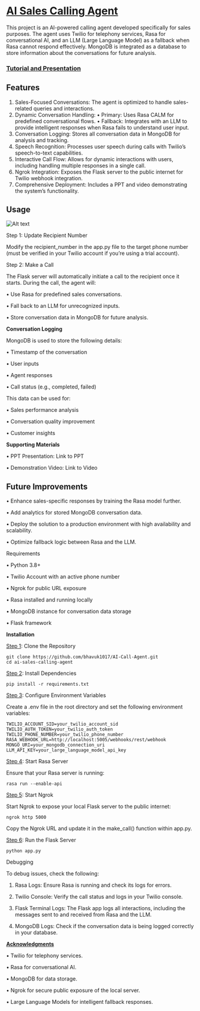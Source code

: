 # <ins>AI Sales Calling Agent</ins>

This project is an AI-powered calling agent developed specifically for sales purposes. The agent uses Twilio for telephony services, Rasa for conversational AI, and an LLM (Large Language Model) as a fallback when Rasa cannot respond effectively. MongoDB is integrated as a database to store information about the conversations for future analysis.

### [Tutorial and Presentation](https://drive.google.com/drive/folders/13hPMdORz6eg0soao2s_zqBuIleWQwj9M?usp=sharing)

## Features

1.	Sales-Focused Conversations: The agent is optimized to handle sales-related queries and interactions.
2.	Dynamic Conversation Handling:
    •	  Primary: Uses Rasa CALM for predefined conversational flows.
    •	  Fallback: Integrates with an LLM to provide intelligent responses when Rasa fails to understand user input.
3.	Conversation Logging: Stores all conversation data in MongoDB for analysis and tracking.
4.	Speech Recognition: Processes user speech during calls with Twilio’s speech-to-text capabilities.
5.	Interactive Call Flow: Allows for dynamic interactions with users, including handling multiple responses in a single call.
6.	Ngrok Integration: Exposes the Flask server to the public internet for Twilio webhook integration.
7.	Comprehensive Deployment: Includes a PPT and video demonstrating the system’s functionality.

## Usage
![Alt text](https://github.com/user-attachments/assets/e035f70a-5475-43a6-b4d5-3843d009d317)

Step 1: Update Recipient Number

Modify the recipient_number in the app.py file to the target phone number (must be verified in your Twilio account if you’re using a trial account).

Step 2: Make a Call

The Flask server will automatically initiate a call to the recipient once it starts. During the call, the agent will:

•	Use Rasa for predefined sales conversations.

•	Fall back to an LLM for unrecognized inputs.

•	Store conversation data in MongoDB for future analysis.

**Conversation Logging**

MongoDB is used to store the following details:

•	Timestamp of the conversation

•	User inputs

•	Agent responses

•	Call status (e.g., completed, failed)

This data can be used for:

•	Sales performance analysis

•	Conversation quality improvement

•	Customer insights

**Supporting Materials**

•	PPT Presentation: Link to PPT

•	Demonstration Video: Link to Video



## Future Improvements

•	Enhance sales-specific responses by training the Rasa model further.

•	Add analytics for stored MongoDB conversation data.

•	Deploy the solution to a production environment with high availability and scalability.

•	Optimize fallback logic between Rasa and the LLM.



Requirements

•	Python 3.8+

•	Twilio Account with an active phone number

•	Ngrok for public URL exposure

•	Rasa installed and running locally

•	MongoDB instance for conversation data storage

•	Flask framework



**Installation**

<ins>Step 1</ins>: Clone the Repository

	git clone https://github.com/bhavuk1017/AI-Call-Agent.git
	cd ai-sales-calling-agent

<ins>Step 2</ins>: Install Dependencies

	pip install -r requirements.txt

<ins>Step 3</ins>: Configure Environment Variables

Create a .env file in the root directory and set the following environment variables:

	TWILIO_ACCOUNT_SID=your_twilio_account_sid
	TWILIO_AUTH_TOKEN=your_twilio_auth_token
	TWILIO_PHONE_NUMBER=your_twilio_phone_number
	RASA_WEBHOOK_URL=http://localhost:5005/webhooks/rest/webhook
	MONGO_URI=your_mongodb_connection_uri
	LLM_API_KEY=your_large_language_model_api_key


<ins>Step 4</ins>: Start Rasa Server

Ensure that your Rasa server is running:

```rasa run --enable-api```

<ins>Step 5</ins>: Start Ngrok

Start Ngrok to expose your local Flask server to the public internet:

```ngrok http 5000```

Copy the Ngrok URL and update it in the make_call() function within app.py.

<ins>Step 6</ins>: Run the Flask Server

```python app.py```


Debugging

To debug issues, check the following:

1.	Rasa Logs: Ensure Rasa is running and check its logs for errors.
   
	
 2.	Twilio Console: Verify the call status and logs in your Twilio console.
	
 3.	Flask Terminal Logs: The Flask app logs all interactions, including the messages sent to and received from Rasa and the LLM.
	
 4.	MongoDB Logs: Check if the conversation data is being logged correctly in your database.


<ins>**Acknowledgments**</ins>

	
 •	Twilio for telephony services.
	
 •	Rasa for conversational AI.
	
 •	MongoDB for data storage.
	
 •	Ngrok for secure public exposure of the local server.
	
 •	Large Language Models for intelligent fallback responses.

